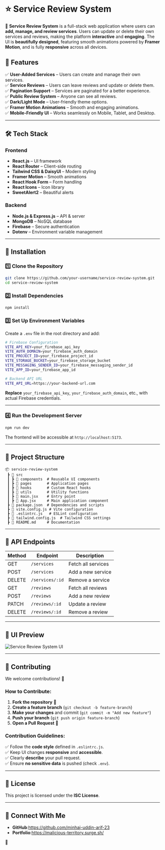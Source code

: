

# ⭐ Service Review System  

🚀 **Service Review System** is a full-stack web application where users can **add, manage, and review services**. Users can update or delete their own services and reviews, making the platform **interactive** and **engaging**. The UI is **beautifully designed**, featuring smooth animations powered by **Framer Motion**, and is fully **responsive** across all devices.  

## 🌟 Features  

✅ **User-Added Services** – Users can create and manage their own services.  
✅ **Service Reviews** – Users can leave reviews and update or delete them.  
✅ **Pagination Support** – Services are paginated for a better experience.  
✅ **Public Review System** – Anyone can see all reviews.  
✅ **Dark/Light Mode** – User-friendly theme options.  
✅ **Framer Motion Animations** – Smooth and engaging animations.  
✅ **Mobile-Friendly UI** – Works seamlessly on Mobile, Tablet, and Desktop.  

---

## 🛠 Tech Stack  

### **Frontend**  
- **React.js** – UI framework  
- **React Router** – Client-side routing  
- **Tailwind CSS & DaisyUI** – Modern styling  
- **Framer Motion** – Smooth animations  
- **React Hook Form** – Form handling  
- **React Icons** – Icon library  
- **SweetAlert2** – Beautiful alerts  

### **Backend**  
- **Node.js & Express.js** – API & server  
- **MongoDB** – NoSQL database  
- **Firebase** – Secure authentication  
- **Dotenv** – Environment variable management  

---

## 🚀 Installation  

### **1️⃣ Clone the Repository**  
```sh
git clone https://github.com/your-username/service-review-system.git
cd service-review-system
```

### **2️⃣ Install Dependencies**  
```sh
npm install
```

### **3️⃣ Set Up Environment Variables**  

Create a `.env` file in the root directory and add:  

```sh
# Firebase Configuration
VITE_API_KEY=your_firebase_api_key
VITE_AUTH_DOMAIN=your_firebase_auth_domain
VITE_PROJECT_ID=your_firebase_project_id
VITE_STORAGE_BUCKET=your_firebase_storage_bucket
VITE_MESSAGING_SENDER_ID=your_firebase_messaging_sender_id
VITE_APP_ID=your_firebase_app_id

# Backend API URL
VITE_API_URL=https://your-backend-url.com
```

**Replace** `your_firebase_api_key`, `your_firebase_auth_domain`, etc., with actual Firebase credentials.

---

### **4️⃣ Run the Development Server**  
```sh
npm run dev
```
The frontend will be accessible at `http://localhost:5173`.  

---

## 📂 Project Structure  

```
📦 service-review-system
 ┣ 📂 src
 ┃ ┣ 📂 components  # Reusable UI components
 ┃ ┣ 📂 pages       # Application pages
 ┃ ┣ 📂 hooks       # Custom React hooks
 ┃ ┣ 📂 utils       # Utility functions
 ┃ ┣ 📜 main.jsx    # Entry point
 ┃ ┣ 📜 App.jsx     # Main application component
 ┣ 📜 package.json  # Dependencies and scripts
 ┣ 📜 vite.config.js # Vite configuration
 ┣ 📜 .eslintrc.js   # ESLint configuration
 ┣ 📜 tailwind.config.js  # Tailwind CSS settings
 ┣ 📜 README.md     # Documentation
```

---

## 🚀 API Endpoints  

| Method | Endpoint         | Description                 |
|--------|-----------------|-----------------------------|
| GET    | `/services`      | Fetch all services         |
| POST   | `/services`      | Add a new service          |
| DELETE | `/services/:id`  | Remove a service           |
| GET    | `/reviews`       | Fetch all reviews          |
| POST   | `/reviews`       | Add a new review           |
| PATCH  | `/reviews/:id`   | Update a review            |
| DELETE | `/reviews/:id`   | Remove a review            |

---

## 🎨 UI Preview  

![Service Review System UI](https://your-image-url.com) <!-- Replace with an actual screenshot -->

---

## 🤝 Contributing  

We welcome contributions! 🎉  

### **How to Contribute:**  
1. **Fork the repository** 📌  
2. **Create a feature branch** (`git checkout -b feature-branch`)  
3. **Make your changes** and commit (`git commit -m "Add new feature"`)  
4. **Push your branch** (`git push origin feature-branch`)  
5. **Open a Pull Request** 🚀  

### **Contribution Guidelines:**  
✅ Follow the **code style** defined in `.eslintrc.js`.  
✅ Keep UI changes **responsive** and **accessible**.  
✅ Clearly **describe** your pull request.  
✅ Ensure **no sensitive data** is pushed (check `.env`).  

---

## 📜 License  

This project is licensed under the **ISC License**.  

---

## 🔗 Connect With Me  

- **GitHub**:https://github.com/minhaj-uddin-arif-23
- **Portfolio**:https://malicious-territory.surge.sh/  
  



🚀
